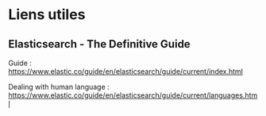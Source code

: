 # Liens utiles

## Elasticsearch - The Definitive Guide

Guide : https://www.elastic.co/guide/en/elasticsearch/guide/current/index.html
  
Dealing with human language : https://www.elastic.co/guide/en/elasticsearch/guide/current/languages.html
  
